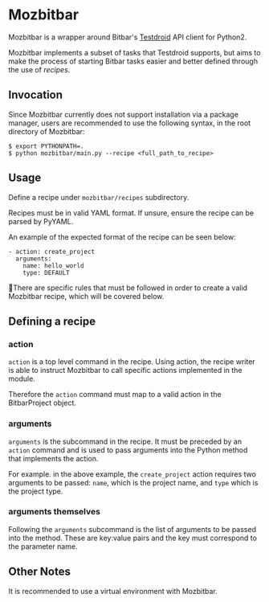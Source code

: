 # Mozbitbar

Mozbitbar is a wrapper around Bitbar's [Testdroid](https://github.com/bitbar/testdroid-api-client-python) API client for Python2.

Mozbitbar implements a subset of tasks that Testdroid supports, but aims to make the process of starting Bitbar tasks easier and better defined through the use of _recipes_.


## Invocation

Since Mozbitbar currently does not support installation via a package manager, users are recommended to use the following syntax, in the root directory of Mozbitbar:

```
$ export PYTHONPATH=.
$ python mozbitbar/main.py --recipe <full_path_to_recipe>
```

## Usage

Define a recipe under `mozbitbar/recipes` subdirectory.

Recipes must be in valid YAML format. If unsure, ensure the recipe can be parsed by PyYAML.

An example of the expected format of the recipe can be seen below:

````
- action: create_project
  arguments:
    name: hello_world
    type: DEFAULT
````

There are specific rules that must be followed in order to create a valid Mozbitbar recipe, which will be covered below.

## Defining a recipe

### action

`action` is a top level command in the recipe. Using action, the recipe writer is able to instruct Mozbitbar to call specific actions implemented in the module.

Therefore the `action` command must map to a valid action in the BitbarProject object.

### arguments

`arguments` is the subcommand in the recipe. It must be preceded by an `action` command and is used to pass arguments into the Python method that implements the action.

For example. in the above example, the `create_project` action requires two arguments to be passed: `name`, which is the project name, and `type` which is the project type.

### arguments themselves

Following the `arguments` subcommand is the list of arguments to be passed into the method. These are key:value pairs and the key must correspond to the parameter name.

## Other Notes

It is recommended to use a virtual environment with Mozbitbar.
